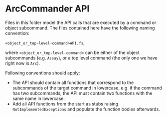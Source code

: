 ﻿# ArcCommander API

Files in this folder model the API calls that are executed by a command or object subcommand.
The files contained here have the following naming convention:

`<object_or_top-level-command>API.fs`,

where `<object_or_top-level-command>` can be either of the object subcommands (e.g. `Assay`), or a top level command (the only one we have right now is `Arc`).

Following conventions should apply:

 - The API should contain all functions that correspond to the subcommands of the target command in lowercase, e.g. if the command has two subcommands, the API must contain two functions with the same name in lowercase.
 - Add all API functions from the start as stubs raising `NotImplementedExceptions` and populate the function bodies afterwards.